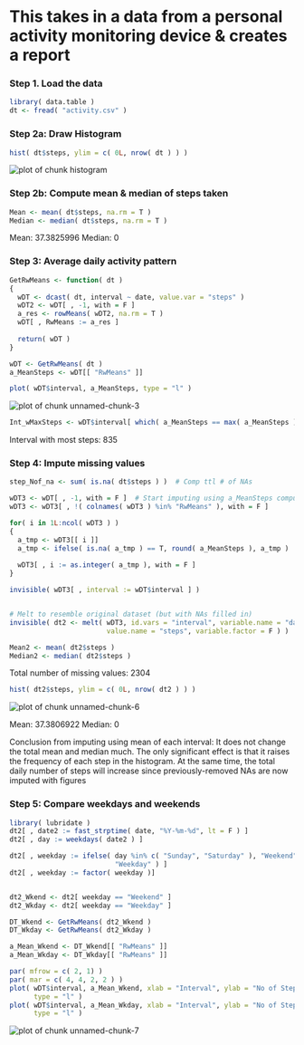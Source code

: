 # This takes in a data from a personal activity monitoring device & creates a report


### Step 1. Load the data


```r
library( data.table )
dt <- fread( "activity.csv" )
```


### Step 2a: Draw Histogram


```r
hist( dt$steps, ylim = c( 0L, nrow( dt ) ) )
```

![plot of chunk histogram](figure/histogram-1.png)

### Step 2b: Compute mean & median of steps taken


```r
Mean <- mean( dt$steps, na.rm = T )
Median <- median( dt$steps, na.rm = T )
```

Mean: 37.3825996
Median: 0


### Step 3: Average daily activity pattern


```r
GetRwMeans <- function( dt )
{
  wDT <- dcast( dt, interval ~ date, value.var = "steps" )
  wDT2 <- wDT[ , -1, with = F ]
  a_res <- rowMeans( wDT2, na.rm = T )
  wDT[ , RwMeans := a_res ]
  
  return( wDT )
}

wDT <- GetRwMeans( dt )
a_MeanSteps <- wDT[[ "RwMeans" ]]

plot( wDT$interval, a_MeanSteps, type = "l" )
```

![plot of chunk unnamed-chunk-3](figure/unnamed-chunk-3-1.png)


```r
Int_wMaxSteps <- wDT$interval[ which( a_MeanSteps == max( a_MeanSteps ) ) ]
```

Interval with most steps: 835


### Step 4: Impute missing values

```r
step_Nof_na <- sum( is.na( dt$steps ) )  # Comp ttl # of NAs

wDT3 <- wDT[ , -1, with = F ]  # Start imputing using a_MeanSteps computed above
wDT3 <- wDT3[ , !( colnames( wDT3 ) %in% "RwMeans" ), with = F ]

for( i in 1L:ncol( wDT3 ) )
{
  a_tmp <- wDT3[[ i ]]
  a_tmp <- ifelse( is.na( a_tmp ) == T, round( a_MeanSteps ), a_tmp )
  
  wDT3[ , i := as.integer( a_tmp ), with = F ]
}

invisible( wDT3[ , interval := wDT$interval ] )


# Melt to resemble original dataset (but with NAs filled in)
invisible( dt2 <- melt( wDT3, id.vars = "interval", variable.name = "date", 
                        value.name = "steps", variable.factor = F ) )

Mean2 <- mean( dt2$steps )
Median2 <- median( dt2$steps )
```

Total number of missing values: 2304


```r
hist( dt2$steps, ylim = c( 0L, nrow( dt2 ) ) )
```

![plot of chunk unnamed-chunk-6](figure/unnamed-chunk-6-1.png)

Mean: 37.3806922
Median: 0

Conclusion from imputing using mean of each interval:
It does not change the total mean and median much. The only significant effect
is that it raises the frequency of each step in the histogram. At the same time, the total daily number of steps will increase since previously-removed NAs are now imputed with figures


### Step 5: Compare weekdays and weekends


```r
library( lubridate )
dt2[ , date2 := fast_strptime( date, "%Y-%m-%d", lt = F ) ]
dt2[ , day := weekdays( date2 ) ]

dt2[ , weekday := ifelse( day %in% c( "Sunday", "Saturday" ), "Weekend", 
                          "Weekday" ) ]
dt2[ , weekday := factor( weekday )]


dt2_Wkend <- dt2[ weekday == "Weekend" ]
dt2_Wkday <- dt2[ weekday == "Weekday" ]

DT_Wkend <- GetRwMeans( dt2_Wkend )
DT_Wkday <- GetRwMeans( dt2_Wkday )

a_Mean_Wkend <- DT_Wkend[[ "RwMeans" ]]
a_Mean_Wkday <- DT_Wkday[[ "RwMeans" ]]

par( mfrow = c( 2, 1) )
par( mar = c( 4, 4, 2, 2 ) )
plot( wDT$interval, a_Mean_Wkend, xlab = "Interval", ylab = "No of Steps", 
      type = "l" )
plot( wDT$interval, a_Mean_Wkday, xlab = "Interval", ylab = "No of Steps",
      type = "l" )
```

![plot of chunk unnamed-chunk-7](figure/unnamed-chunk-7-1.png)










